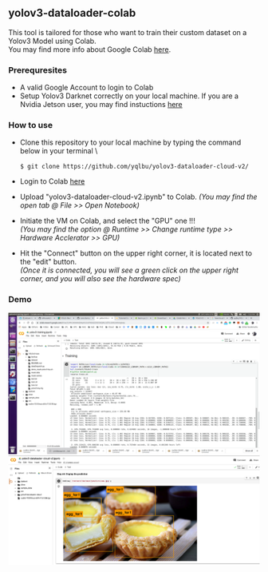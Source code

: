 ## yolov3-dataloader-colab
 
This tool is tailored for those who want to train their custom dataset on a Yolov3 Model using Colab. \
You may find more info about Google Colab [here](https://medium.com/deep-learning-turkey/google-colab-free-gpu-tutorial-e113627b9f5d).

### Prerequresites

- A valid Google Account to login to Colab
- Setup Yolov3 Darknet correctly on your local machine. If you are a Nvidia Jetson user, you may find instuctions [here](https://pysource.com/2019/08/29/yolo-v3-install-and-run-yolo-on-nvidia-jetson-nano-with-gpu/)

### How to use

- Clone this repository to your local machine by typing the command below in your terminal \
    ```
    $ git clone https://github.com/yqlbu/yolov3-dataloader-cloud-v2/
    ```
- Login to Colab [here](https://colab.research.google.com/)
- Upload "yolov3-dataloader-cloud-v2.ipynb" to Colab. 
  *(You may find the open tab @ File >> Open Notebook)*
- Initiate the VM on Colab, and select the "GPU" one !!! \
  *(You may find the option @ Runtime >> Change runtime type >> Hardware Acclerator >> GPU)*
  
- Hit the "Connect" button on the upper right corner, it is located next to the "edit" button. \
  *(Once it is connected, you will see a green click on the upper right corner, and you will also see the hardware spec)*
  
### Demo

![](demo-screenshots/demo003.jpg)
![](demo-screenshots/demo001.jpg)
